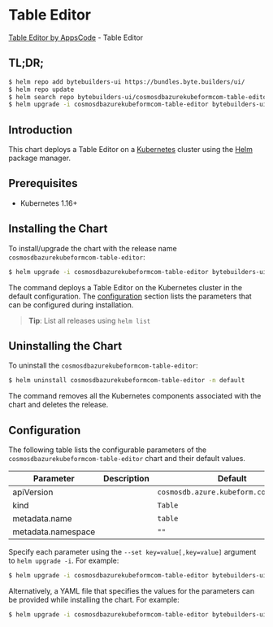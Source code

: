 # Table Editor

[Table Editor by AppsCode](https://byte.builders) - Table Editor

## TL;DR;

```bash
$ helm repo add bytebuilders-ui https://bundles.byte.builders/ui/
$ helm repo update
$ helm search repo bytebuilders-ui/cosmosdbazurekubeformcom-table-editor --version=v0.4.18
$ helm upgrade -i cosmosdbazurekubeformcom-table-editor bytebuilders-ui/cosmosdbazurekubeformcom-table-editor -n default --create-namespace --version=v0.4.18
```

## Introduction

This chart deploys a Table Editor on a [Kubernetes](http://kubernetes.io) cluster using the [Helm](https://helm.sh) package manager.

## Prerequisites

- Kubernetes 1.16+

## Installing the Chart

To install/upgrade the chart with the release name `cosmosdbazurekubeformcom-table-editor`:

```bash
$ helm upgrade -i cosmosdbazurekubeformcom-table-editor bytebuilders-ui/cosmosdbazurekubeformcom-table-editor -n default --create-namespace --version=v0.4.18
```

The command deploys a Table Editor on the Kubernetes cluster in the default configuration. The [configuration](#configuration) section lists the parameters that can be configured during installation.

> **Tip**: List all releases using `helm list`

## Uninstalling the Chart

To uninstall the `cosmosdbazurekubeformcom-table-editor`:

```bash
$ helm uninstall cosmosdbazurekubeformcom-table-editor -n default
```

The command removes all the Kubernetes components associated with the chart and deletes the release.

## Configuration

The following table lists the configurable parameters of the `cosmosdbazurekubeformcom-table-editor` chart and their default values.

|     Parameter      | Description |                      Default                      |
|--------------------|-------------|---------------------------------------------------|
| apiVersion         |             | <code>cosmosdb.azure.kubeform.com/v1alpha1</code> |
| kind               |             | <code>Table</code>                                |
| metadata.name      |             | <code>table</code>                                |
| metadata.namespace |             | <code>""</code>                                   |


Specify each parameter using the `--set key=value[,key=value]` argument to `helm upgrade -i`. For example:

```bash
$ helm upgrade -i cosmosdbazurekubeformcom-table-editor bytebuilders-ui/cosmosdbazurekubeformcom-table-editor -n default --create-namespace --version=v0.4.18 --set apiVersion=cosmosdb.azure.kubeform.com/v1alpha1
```

Alternatively, a YAML file that specifies the values for the parameters can be provided while
installing the chart. For example:

```bash
$ helm upgrade -i cosmosdbazurekubeformcom-table-editor bytebuilders-ui/cosmosdbazurekubeformcom-table-editor -n default --create-namespace --version=v0.4.18 --values values.yaml
```
